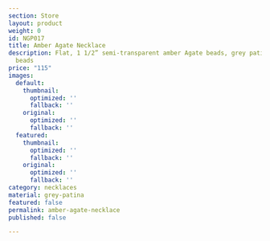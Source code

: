 ```yaml
---
section: Store
layout: product
weight: 0
id: NGP017
title: Amber Agate Necklace
description: Flat, 1 1/2” semi-transparent amber Agate beads, grey patina curved spacer
  beads
price: "115"
images:
  default:
    thumbnail:
      optimized: ''
      fallback: ''
    original:
      optimized: ''
      fallback: ''
  featured:
    thumbnail:
      optimized: ''
      fallback: ''
    original:
      optimized: ''
      fallback: ''
category: necklaces
material: grey-patina
featured: false
permalink: amber-agate-necklace
published: false

---
```

